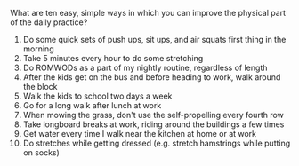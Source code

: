 What are ten easy, simple ways in which you can improve the physical part of the daily practice?

1. Do some quick sets of push ups, sit ups, and air squats first thing in the morning
1. Take 5 minutes every hour to do some stretching
1. Do ROMWODs as a part of my nightly routine, regardless of length
1. After the kids get on the bus and before heading to work, walk around the block
1. Walk the kids to school two days a week
1. Go for a long walk after lunch at work
1. When mowing the grass, don't use the self-propelling every fourth row
1. Take longboard breaks at work, riding around the buildings a few times
1. Get water every time I walk near the kitchen at home or at work
1. Do stretches while getting dressed (e.g. stretch hamstrings while putting on socks)

